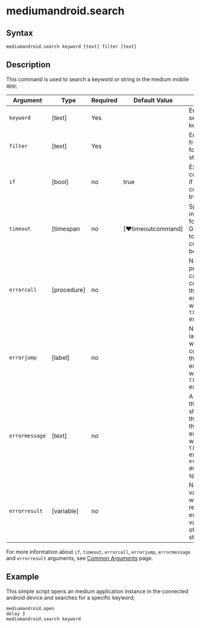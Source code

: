 ﻿# mediumandroid.search

## Syntax

```G1ANT
mediumandroid.search keyword [text] filter [text]
```

## Description

This command is used to search a keyword or string in the medium mobile app;

| Argument         | Type       | Required | Default Value                                               | Description |
| ---------------- | ---------- | -------- | ----------------------------------------------------------- | ----------- |
| `keyword`    | [text]     | Yes      |                                                             |Enter the search keyword.   |
| `filter`        | [text]     | Yes      |                                                             | Enter the filter from the following: stories,peoples |
| `if`             | [bool]     | no       | true                                                        | Executes the command only if a specified condition is true   |
| `timeout`        | [timespan  | no       | [♥timeoutcommand]                                           | Specifies time in milliseconds for G1ANT.Robot to wait for the command to be executed |
| `errorcall`      | [procedure]| no       |                                                             | Name of a procedure to call when the command throws an exception or when a given `timeout` expires |
| `errorjump`      | [label]    | no       |                                                             | Name of the label to jump to when the command throws an exception or when a given `timeout` expires |
| `errormessage`   | [text]     | no       |                                                             | A message that will be shown in case the command throws an exception or when a given `timeout` expires, and no `errorjump` argument is specified |
| `errorresult`    | [variable] | no       |                                                             | Name of a variable that will store the returned exception. The variable will be of [error](https://manual.g1ant.com/link/G1ANT.Language/G1ANT.Language/Structures/ErrorStructure.md) structure  |

For more information about `if`, `timeout`, `errorcall`, `errorjump`, `errormessage` and `errorresult` arguments, see [Common Arguments](https://manual.g1ant.com/link/G1ANT.Manual/appendices/common-arguments.md) page.

## Example

This simple script opens an medium application instance in the connected android device and searches for a specific keyword;

```G1ANT
mediumandroid.open
delay 3
mediumandroid.search keyword 

```
